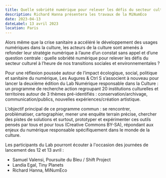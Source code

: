 ```yaml
---
title: Quelle sobriété numérique pour relever les défis du secteur culturel à l'heure de nos transitions sociales et environnementales ?
description: Richard Hanna présentera les travaux de la MiNumEco
date: 2023-04-13
dateLabel: 13 avril 2023
location: Paris
---
```


Alors même que la crise sanitaire a accéléré le développement des usages numériques dans la culture, les acteurs de la culture sont amenés à refonder leur stratégie numérique à l’aune d’un constat sans appel et d’une question centrale : quelle sobriété numérique pour relever les défis du secteur culturel à l’heure de nos transitions sociales et environnementales ?

Pour une réflexion poussée autour de l’impact écologique, social, politique et sanitaire du numérique, Les Augures & Ctrl S s’associent à nouveau pour lancer la deuxième édition du Lab Numérique responsable dans la Culture : un programme de recherche action regroupant 20 institutions culturelles et territoires autour de 3 thèmes pré-identifiés : conservation/archivage, communication/publics, nouvelles expériences/création artistique.

L’objectif principal de ce programme commun : se rencontrer, problématiser, cartographier, mener une enquête terrain précise, chercher des pistes de solutions et surtout, prototyper et expérimenter ces outils pensés par tous et pour tous (Creative Commons BY-SA), répondant aux enjeux du numérique responsable spécifiquement dans le monde de la culture.

Les participants du Lab pourront écouter à l'occasion des journées de lancement des 12 et 13 avril :

- Samuel Valensi, Poursuite du Bleu / Shift Project
- Landia Egal, Tiny Planets
- Richard Hanna, MiNumEco
